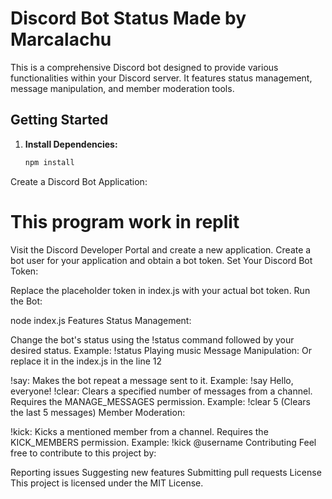 # Discord Bot Status Made by Marcalachu
This is a comprehensive Discord bot designed to provide various functionalities within your Discord server. It features status management, message manipulation, and member moderation tools. 
## Getting Started
1. **Install Dependencies:**
   ```bash
   npm install
Create a Discord Bot Application:
# This program work in replit
Visit the Discord Developer Portal and create a new application.
Create a bot user for your application and obtain a bot token.
Set Your Discord Bot Token:

Replace the placeholder token in index.js with your actual bot token.
Run the Bot:

node index.js
Features
Status Management:

Change the bot's status using the !status command followed by your desired status.
Example: !status Playing music
Message Manipulation:
Or replace it in the index.js in the line 12

!say: Makes the bot repeat a message sent to it.
Example: !say Hello, everyone!
!clear: Clears a specified number of messages from a channel. Requires the MANAGE_MESSAGES permission.
Example: !clear 5 (Clears the last 5 messages)
Member Moderation:

!kick: Kicks a mentioned member from a channel. Requires the KICK_MEMBERS permission.
Example: !kick @username
Contributing
Feel free to contribute to this project by:

Reporting issues
Suggesting new features
Submitting pull requests
License
This project is licensed under the MIT License.


